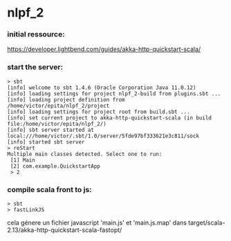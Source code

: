 # nlpf_2

### initial ressource:
https://developer.lightbend.com/guides/akka-http-quickstart-scala/

### start the server:

```
> sbt
[info] welcome to sbt 1.4.6 (Oracle Corporation Java 11.0.12)
[info] loading settings for project nlpf_2-build from plugins.sbt ...
[info] loading project definition from /home/victor/epita/nlpf_2/project
[info] loading settings for project root from build.sbt ...
[info] set current project to akka-http-quickstart-scala (in build file:/home/victor/epita/nlpf_2/)
[info] sbt server started at local:///home/victor/.sbt/1.0/server/5fde97bf333621e3c811/sock
[info] started sbt server
> reStart
Multiple main classes detected. Select one to run:
 [1] Main
 [2] com.example.QuickstartApp
 > 2

```


### compile scala front to js:

```
> sbt
> fastLinkJS
```

cela génere un fichier javascript 'main.js' et 'main.js.map' dans target/scala-2.13/akka-http-quickstart-scala-fastopt/
